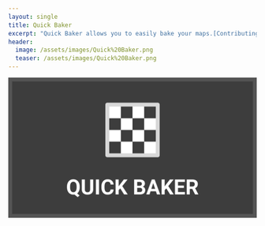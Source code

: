 ```yaml
---
layout: single
title: Quick Baker
excerpt: "Quick Baker allows you to easily bake your maps.[Contributing]"
header:
  image: /assets/images/Quick%20Baker.png
  teaser: /assets/images/Quick%20Baker.png
---
```


[![Quick Baker](/assets/images/Quick%20Baker.png)](https://blendermarket.com/products/quick-baker)